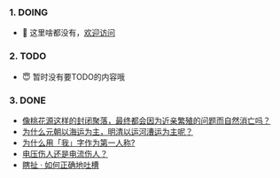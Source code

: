 ### 1. DOING
- 👋 这里啥都没有，[欢迎访问](https://fangler.github.io/)

### 2. TODO 
- 😇 暂时没有要TODO的内容哦

### 3. DONE
<!-- BLOG-POST-LIST:START -->
- [像桃花源这样的封闭聚落，最终都会因为近亲繁殖的问题而自然消亡吗？](https://daily.zhihu.com/story/9763125)
- [为什么元朝以海运为主，明清以运河漕运为主呢？](https://daily.zhihu.com/story/9763134)
- [为什么用「我」字作为第一人称?](https://daily.zhihu.com/story/9763140)
- [电压伤人还是电流伤人？](https://daily.zhihu.com/story/9763148)
- [瞎扯 · 如何正确地吐槽](https://daily.zhihu.com/story/9763079)
<!-- BLOG-POST-LIST:END -->
